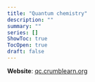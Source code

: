 ```yaml
---
title: "Quantum chemistry"
description: ""
summary: ""
series: []
ShowToc: true
TocOpen: true
draft: false
---
```


**Website**: [qc.crumblearn.org](https://qc.crumblearn.org/)
